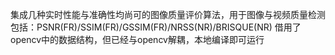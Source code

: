 集成几种实时性能与准确性均尚可的图像质量评价算法，用于图像与视频质量检测
包括：PSNR(FR)/SSIM(FR)/GSSIM(FR)/NRSS(NR)/BRISQUE(NR)
借用了opencv中的数据结构，但已经与opencv解耦，本地编译即可运行
